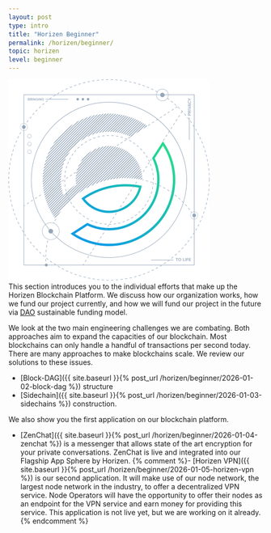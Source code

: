 ```yaml
---
layout: post
type: intro
title: "Horizen Beginner"
permalink: /horizen/beginner/
topic: horizen
level: beginner
---
```


<div class="row mb-3">
    <div class="col-md-3">
        <img src="/assets/img/icons/topics/horizen-bp.svg" alt="Horizen blueprint" class="lead-icon"/>
    </div>
    <div class="col-md-9 lead">
        This section introduces you to the individual efforts that make up the Horizen Blockchain Platform. We discuss how our organization works, how we fund our project currently, and how we will fund our project in the future via <a href="{{ site.baseurl }}{% post_url /horizen/beginner/2026-01-01-dao-decentralized-autonomous-organization %}">DAO</a> sustainable funding model.
    </div>
</div>

We look at the two main engineering challenges we are combating. Both approaches aim to expand the capacities of our blockchain. Most blockchains can only handle a handful of transactions per second today. There are many approaches to make blockchains scale. We review our solutions to these issues.

 - [Block-DAG]({{ site.baseurl }}{% post_url /horizen/beginner/2026-01-02-block-dag %}) structure
 - [Sidechain]({{ site.baseurl }}{% post_url /horizen/beginner/2026-01-03-sidechains %}) construction.

We also show you the first application on our blockchain platform. 

 - [ZenChat]({{ site.baseurl }}{% post_url /horizen/beginner/2026-01-04-zenchat %}) is a messenger that allows state of the art encryption for your private conversations. ZenChat is live and integrated into our Flagship App Sphere by Horizen.
 {% comment %}- [Horizen VPN]({{ site.baseurl }}{% post_url /horizen/beginner/2026-01-05-horizen-vpn %}) is our second application. It will make use of our node network, the largest node network in the industry, to offer a decentralized VPN service. Node Operators will have the opportunity to offer their nodes as an endpoint for the VPN service and earn money for providing this service. This application is not live yet, but we are working on it already.{% endcomment %}
